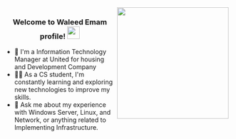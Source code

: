 
<img width="250" align="right" src="https://c.tenor.com/_DOBjnGspYAAAAAM/code-coding.gif">

<h3 align="center">
  Welcome to Waleed Emam profile!
  <img src="https://media.giphy.com/media/hvRJCLFzcasrR4ia7z/giphy.gif" width="28">
</h3>

- 🏢 I'm a Information Technology Manager at United for housing and Development Company
- 👨‍💻 As a CS student, I'm constantly learning and exploring new technologies to improve my skills.
- 💬 Ask me about my experience with Windows Server, Linux, and Network, or anything related to Implementing Infrastructure.


